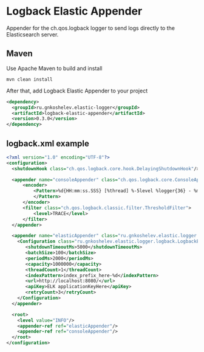 # Logback Elastic Appender
Appender for the ch.qos.logback logger to send logs directly to the Elasticsearch server.

## Maven
Use Apache Maven to build and install
```
mvn clean install
```

After that, add Logback Elastic Appender to your project
```xml
<dependency>
  <groupId>ru.gnkoshelev.elastic-logger</groupId>
  <artifactId>logback-elastic-appender</artifactId>
  <version>0.3.0</version>
</dependency>
```

## logback.xml example
```xml
<?xml version="1.0" encoding="UTF-8"?>
<configuration>
  <shutdownHook class="ch.qos.logback.core.hook.DelayingShutdownHook"/>

  <appender name="consoleAppender" class="ch.qos.logback.core.ConsoleAppender">
      <encoder>
          <Pattern>%d{HH:mm:ss.SSS} [%thread] %-5level %logger{36} - %msg %n
          </Pattern>
      </encoder>
      <filter class="ch.qos.logback.classic.filter.ThresholdFilter">
          <level>TRACE</level>
      </filter>
  </appender>

  <appender name="elasticAppender" class="ru.gnkoshelev.elastic.logger.logback.LogbackElasticAppender">
    <Configuration class="ru.gnkoshelev.elastic.logger.logback.LogbackElasticConfiguration">
       <shutdownTimeoutMs>5000</shutdownTimeoutMs>
       <batchSize>100</batchSize>
       <periodMs>2000</periodMs>
       <capacity>1000000</capacity>
       <threadCount>1</threadCount>
       <indexPattern>index_prefix_here-%d</indexPattern>
       <url>http://localhost:8080/</url>
       <apiKey>ELK applicationKeyHere</apiKey>
       <retryCount>3</retryCount>
    </Configuration>
  </appender>

  <root>
    <level value="INFO"/>
    <appender-ref ref="elasticAppender"/>
    <appender-ref ref="consoleAppender"/>
  </root>
</configuration>
```